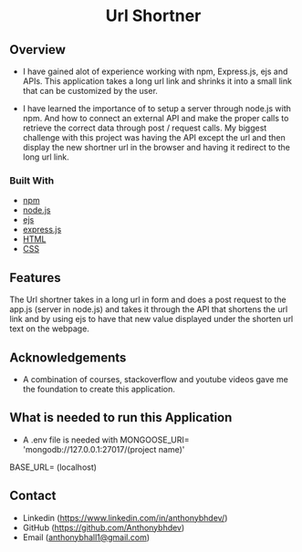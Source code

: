 

<h1 align="center">Url Shortner</h1>

<div align="center">
 
</div>



## Overview





- I have gained alot of experience working with npm, Express.js, ejs and APIs. This application takes a long url link and shrinks it into a small link that can be customized by the user.

- I have learned the importance of to setup a server through node.js with npm. And how to connect an external API and make the proper calls to retrieve the correct data through post / request calls. My biggest challenge with this project was having the API except the url and then display the new shortner url in the browser and having it redirect to the long url link.


### Built With



- [npm](https://www.npmjs.com/)
- [node.js](https://nodejs.org/en)
- [ejs](https://ejs.co/)
- [express.js](https://expressjs.com/)
- [HTML](https://www.w3schools.com/html/)
- [CSS](https://www.w3schools.com/css/)

## Features



The Url shortner takes in a long url in form and does a post request to the app.js (server in node.js) and takes it through the API that shortens the url link and by using ejs to have that new value displayed under the shorten url text on the webpage.


## Acknowledgements

- A combination of courses, stackoverflow and youtube videos gave me the foundation to create this application.

## What is needed to run this Application

- A .env file is needed with MONGOOSE_URI= 'mongodb://127.0.0.1:27017/(project name)'
 
BASE_URL= (localhost)

## Contact

- Linkedin (https://www.linkedin.com/in/anthonybhdev/)
- GitHub (https://github.com/Anthonybhdev)
- Email (anthonybhall1@gmail.com)